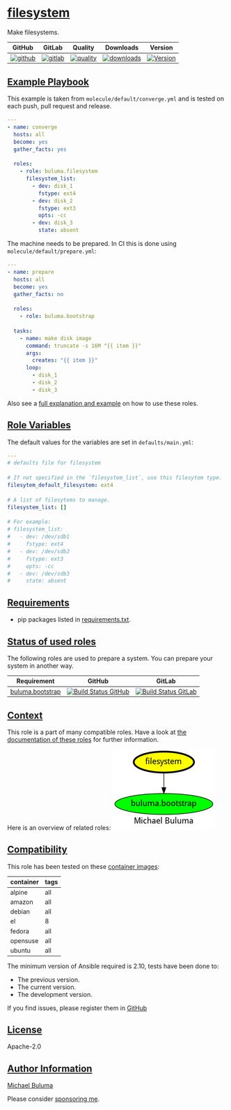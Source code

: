 # [filesystem](#filesystem)

Make filesystems.

|GitHub|GitLab|Quality|Downloads|Version|
|------|------|-------|---------|-------|
|[![github](https://github.com/buluma/ansible-role-filesystem/workflows/Ansible%20Molecule/badge.svg)](https://github.com/buluma/ansible-role-filesystem/actions)|[![gitlab](https://gitlab.com/buluma/ansible-role-filesystem/badges/master/pipeline.svg)](https://gitlab.com/buluma/ansible-role-filesystem)|[![quality](https://img.shields.io/ansible/quality/52776)](https://galaxy.ansible.com/buluma/filesystem)|[![downloads](https://img.shields.io/ansible/role/d/52776)](https://galaxy.ansible.com/buluma/filesystem)|[![Version](https://img.shields.io/github/release/buluma/ansible-role-filesystem.svg)](https://github.com/buluma/ansible-role-filesystem/releases/)|

## [Example Playbook](#example-playbook)

This example is taken from `molecule/default/converge.yml` and is tested on each push, pull request and release.
```yaml
---
- name: converge
  hosts: all
  become: yes
  gather_facts: yes

  roles:
    - role: buluma.filesystem
      filesystem_list:
        - dev: disk_1
          fstype: ext4
        - dev: disk_2
          fstype: ext3
          opts: -cc
        - dev: disk_3
          state: absent
```

The machine needs to be prepared. In CI this is done using `molecule/default/prepare.yml`:
```yaml
---
- name: prepare
  hosts: all
  become: yes
  gather_facts: no

  roles:
    - role: buluma.bootstrap

  tasks:
    - name: make disk image
      command: truncate -s 16M "{{ item }}"
      args:
        creates: "{{ item }}"
      loop:
        - disk_1
        - disk_2
        - disk_3
```

Also see a [full explanation and example](https://buluma.nl/how-to-use-these-roles.html) on how to use these roles.

## [Role Variables](#role-variables)

The default values for the variables are set in `defaults/main.yml`:
```yaml
---
# defaults file for filesystem

# If not specified in the `filesystem_list`, use this filesytem type.
filesytem_default_filesystem: ext4

# A list of filesytems to manage.
filesystem_list: []

# For example:
# filesystem_list:
#   - dev: /dev/sdb1
#     fstype: ext4
#   - dev: /dev/sdb2
#     fstype: ext3
#     opts: -cc
#   - dev: /dev/sdb3
#     state: absent
```

## [Requirements](#requirements)

- pip packages listed in [requirements.txt](https://github.com/buluma/ansible-role-filesystem/blob/master/requirements.txt).

## [Status of used roles](#status-of-requirements)

The following roles are used to prepare a system. You can prepare your system in another way.

| Requirement | GitHub | GitLab |
|-------------|--------|--------|
|[buluma.bootstrap](https://galaxy.ansible.com/buluma/bootstrap)|[![Build Status GitHub](https://github.com/buluma/ansible-role-bootstrap/workflows/Ansible%20Molecule/badge.svg)](https://github.com/buluma/ansible-role-bootstrap/actions)|[![Build Status GitLab ](https://gitlab.com/buluma/ansible-role-bootstrap/badges/master/pipeline.svg)](https://gitlab.com/buluma/ansible-role-bootstrap)|

## [Context](#context)

This role is a part of many compatible roles. Have a look at [the documentation of these roles](https://buluma.nl/) for further information.

Here is an overview of related roles:
![dependencies](https://raw.githubusercontent.com/buluma/ansible-role-filesystem/png/requirements.png "Dependencies")

## [Compatibility](#compatibility)

This role has been tested on these [container images](https://hub.docker.com/u/buluma):

|container|tags|
|---------|----|
|alpine|all|
|amazon|all|
|debian|all|
|el|8|
|fedora|all|
|opensuse|all|
|ubuntu|all|

The minimum version of Ansible required is 2.10, tests have been done to:

- The previous version.
- The current version.
- The development version.



If you find issues, please register them in [GitHub](https://github.com/buluma/ansible-role-filesystem/issues)

## [License](#license)

Apache-2.0

## [Author Information](#author-information)

[Michael Buluma](https://buluma.nl/)

Please consider [sponsoring me](https://github.com/sponsors/buluma).
